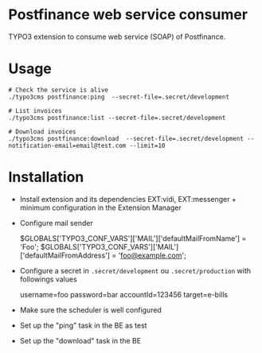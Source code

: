 # Postfinance web service consumer

TYPO3 extension to consume web service (SOAP) of Postfinance.

Usage
=====

    # Check the service is alive
    ./typo3cms postfinance:ping  --secret-file=.secret/development

    # List invoices
    ./typo3cms postfinance:list --secret-file=.secret/development

    # Download invoices
    ./typo3cms postfinance:download  --secret-file=.secret/development --notification-email=email@test.com --limit=10


Installation
============

* Install extension and its dependencies EXT:vidi, EXT:messenger + minimum configuration in the Extension Manager
* Configure mail sender

    $GLOBALS['TYPO3_CONF_VARS']['MAIL']['defaultMailFromName'] = 'Foo';
    $GLOBALS['TYPO3_CONF_VARS']['MAIL']['defaultMailFromAddress'] = 'foo@example.com';

* Configure a secret in `.secret/development` ou `.secret/production` with followings values

    username=foo
    password=bar
    accountId=123456
    target=e-bills

* Make sure the scheduler is well configured
* Set up the "ping" task in the BE as test
* Set up the "download" task in the BE